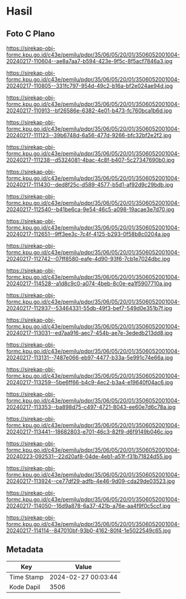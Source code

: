 # Hasil

## Foto C Plano

https://sirekap-obj-formc.kpu.go.id/c43e/pemilu/pdpr/35/06/05/20/01/3506052001004-20240217-110604--ae8a7aa7-b594-423e-9f5c-8f5acf7846a3.jpg

https://sirekap-obj-formc.kpu.go.id/c43e/pemilu/pdpr/35/06/05/20/01/3506052001004-20240217-110805--331fc797-954d-49c2-b16a-bf2e024ae94d.jpg

https://sirekap-obj-formc.kpu.go.id/c43e/pemilu/pdpr/35/06/05/20/01/3506052001004-20240217-110913--bf26586e-6382-4e01-b473-fc760bca1b6d.jpg

https://sirekap-obj-formc.kpu.go.id/c43e/pemilu/pdpr/35/06/05/20/01/3506052001004-20240217-111123--39b6748d-6a56-477d-9266-bfc32bf2e2f2.jpg

https://sirekap-obj-formc.kpu.go.id/c43e/pemilu/pdpr/35/06/05/20/01/3506052001004-20240217-111238--d5324081-4bac-4c8f-b407-5c27347690b0.jpg

https://sirekap-obj-formc.kpu.go.id/c43e/pemilu/pdpr/35/06/05/20/01/3506052001004-20240217-111430--ded8f25c-d589-4577-b5d1-af92d9c29bdb.jpg

https://sirekap-obj-formc.kpu.go.id/c43e/pemilu/pdpr/35/06/05/20/01/3506052001004-20240217-112540--b41be6ca-9e54-46c5-a098-19acae3e7d70.jpg

https://sirekap-obj-formc.kpu.go.id/c43e/pemilu/pdpr/35/06/05/20/01/3506052001004-20240217-112651--9ff3ee3c-7c4f-4125-b293-0f58b8c0204a.jpg

https://sirekap-obj-formc.kpu.go.id/c43e/pemilu/pdpr/35/06/05/20/01/3506052001004-20240217-112742--07ff8580-eafe-4d90-93f6-7cb1e7024dbc.jpg

https://sirekap-obj-formc.kpu.go.id/c43e/pemilu/pdpr/35/06/05/20/01/3506052001004-20240217-114528--a1d8c9c0-a074-4beb-8c0e-ea1f5907710a.jpg

https://sirekap-obj-formc.kpu.go.id/c43e/pemilu/pdpr/35/06/05/20/01/3506052001004-20240217-112937--53464331-55db-49f3-bef7-549d0e351b7f.jpg

https://sirekap-obj-formc.kpu.go.id/c43e/pemilu/pdpr/35/06/05/20/01/3506052001004-20240217-113031--ed7aa916-aec7-454b-ae7e-3ededb213dd8.jpg

https://sirekap-obj-formc.kpu.go.id/c43e/pemilu/pdpr/35/06/05/20/01/3506052001004-20240217-113131--7487e066-eb97-4477-b33a-5e991c74e66a.jpg

https://sirekap-obj-formc.kpu.go.id/c43e/pemilu/pdpr/35/06/05/20/01/3506052001004-20240217-113259--5be6ff66-b4c9-4ec2-b3a4-e19640f04ac6.jpg

https://sirekap-obj-formc.kpu.go.id/c43e/pemilu/pdpr/35/06/05/20/01/3506052001004-20240217-113353--ba898d75-c497-4721-8043-ee60e7d6c78a.jpg

https://sirekap-obj-formc.kpu.go.id/c43e/pemilu/pdpr/35/06/05/20/01/3506052001004-20240217-113441--18682803-e701-46c3-82f9-d6f9149b046c.jpg

https://sirekap-obj-formc.kpu.go.id/c43e/pemilu/pdpr/35/06/05/20/01/3506052001004-20240223-092531--22d20af8-04de-4eb1-a51f-f31b71824d55.jpg

https://sirekap-obj-formc.kpu.go.id/c43e/pemilu/pdpr/35/06/05/20/01/3506052001004-20240217-113924--ce77df29-adfb-4e46-9d09-cda29de03523.jpg

https://sirekap-obj-formc.kpu.go.id/c43e/pemilu/pdpr/35/06/05/20/01/3506052001004-20240217-114050--16d9a878-6a37-421b-a76e-aa4f9f0c5ccf.jpg

https://sirekap-obj-formc.kpu.go.id/c43e/pemilu/pdpr/35/06/05/20/01/3506052001004-20240217-114114--847010bf-93b0-4162-80f4-1e5022549c65.jpg


## Metadata

| Key        | Value               |
| ---------- | ------------------- |
| Time Stamp | 2024-02-27 00:03:44 |
| Kode Dapil | 3506                |



